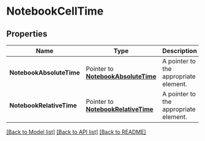 # NotebookCellTime

## Properties

| Name                     | Type                                                           | Description                           | Notes |
| ------------------------ | -------------------------------------------------------------- | ------------------------------------- | ----- |
| **NotebookAbsoluteTime** | Pointer to [**NotebookAbsoluteTime**](NotebookAbsoluteTime.md) | A pointer to the appropriate element. |
| **NotebookRelativeTime** | Pointer to [**NotebookRelativeTime**](NotebookRelativeTime.md) | A pointer to the appropriate element. |

[[Back to Model list]](../README.md#documentation-for-models) [[Back to API list]](../README.md#documentation-for-api-endpoints) [[Back to README]](../README.md)
